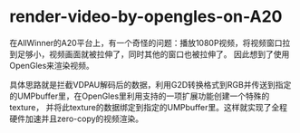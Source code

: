 # render-video-by-opengles-on-A20

在AllWinner的A20平台上，有一个奇怪的问题：播放1080P视频，将视频窗口拉到足够小，视频画面就被拉伸了，同时其他的窗口也被拉伸了。
因此想到了使用OpenGles来渲染视频。

具体思路就是拦截VDPAU解码后的数据，利用G2D转换格式到RGB并传送到指定的UMPbuffer里，在OpenGles里利用支持的一项扩展功能创建一个特殊的texture，
并将此texture的数据绑定到指定的UMPbuffer里。这样就实现了全程硬件加速并且zero-copy的视频渲染。

